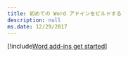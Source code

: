 ```yaml
---
title: 初めての Word アドインをビルドする
description: null
ms.date: 12/29/2017
---
```


[!include[Word add-ins get started](../includes/file-get-started-word.md)]